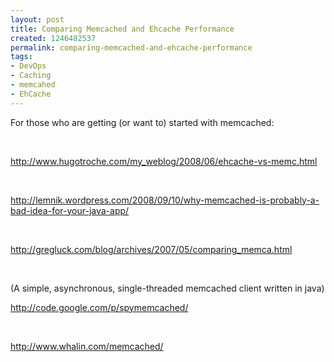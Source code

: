 ```yaml
---
layout: post
title: Comparing Memcached and Ehcache Performance
created: 1246482537
permalink: comparing-memcached-and-ehcache-performance
tags:
- DevOps
- Caching
- memcahed
- EhCache
---
```

<p>For those who are getting (or want to) started with memcached:</p>
<p>&nbsp;</p>
<p><a title="Linkification: http://www.hugotroche.com/my_weblog/2008/06/ehcache-vs-memc.html" href="http://www.hugotroche.com/my_weblog/2008/06/ehcache-vs-memc.html" class="linkification-ext">http://www.hugotroche.com/my_weblog/2008/06/ehcache-vs-memc.html</a></p>
<p>&nbsp;</p>
<p><a title="Linkification: http://lemnik.wordpress.com/2008/09/10/why-memcached-is-probably-a-bad-idea-for-your-java-app/" href="http://lemnik.wordpress.com/2008/09/10/why-memcached-is-probably-a-bad-idea-for-your-java-app/" class="linkification-ext">http://lemnik.wordpress.com/2008/09/10/why-memcached-is-probably-a-bad-idea-for-your-java-app/</a></p>
<p>&nbsp;</p>
<p><a title="Linkification: http://gregluck.com/blog/archives/2007/05/comparing_memca.html" href="http://gregluck.com/blog/archives/2007/05/comparing_memca.html" class="linkification-ext">http://gregluck.com/blog/archives/2007/05/comparing_memca.html</a></p>
<p>&nbsp;</p>
<p>(A simple, asynchronous, single-threaded memcached client written in java)</p>
<p><a title="Linkification: http://code.google.com/p/spymemcached/" href="http://code.google.com/p/spymemcached/" class="linkification-ext">http://code.google.com/p/spymemcached/</a></p>
<p>&nbsp;</p>
<p><a title="Linkification: http://www.whalin.com/memcached/" href="http://www.whalin.com/memcached/" class="linkification-ext">http://www.whalin.com/memcached/</a></p>
<p>&nbsp;</p>
